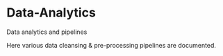 # Data-Analytics
Data analytics and pipelines

Here various data cleansing & pre-processing pipelines are documented.
